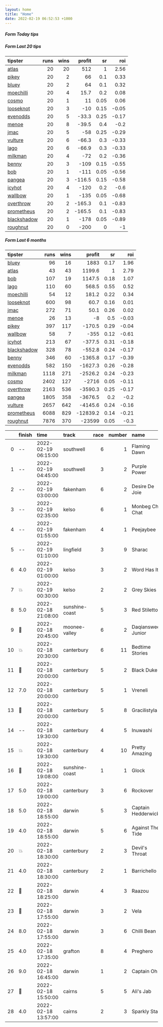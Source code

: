 ```yaml
---   
layout: home  
title: "Home"   
date: 2022-02-19 06:52:53 +1000  
---   
```



##### Form Today tips   

##### Form Last 20 tips   

| tipster                                                         |   runs |   wins |   profit |   sr |   roi |
|:----------------------------------------------------------------|-------:|-------:|---------:|-----:|------:|
| [atlas](https://mrwayneo.github.io/tips/atlas.html)             |     20 |     20 |    512   | 1    |  2.56 |
| [pikey](https://mrwayneo.github.io/tips/pikey.html)             |     20 |      2 |     66   | 0.1  |  0.33 |
| [bluey](https://mrwayneo.github.io/tips/bluey.html)             |     20 |      2 |     64   | 0.1  |  0.32 |
| [moechilli](https://mrwayneo.github.io/tips/moechilli.html)     |     20 |      4 |     15.7 | 0.2  |  0.08 |
| [cosmo](https://mrwayneo.github.io/tips/cosmo.html)             |     20 |      1 |     11   | 0.05 |  0.06 |
| [looseknot](https://mrwayneo.github.io/tips/looseknot.html)     |     20 |      3 |    -10   | 0.15 | -0.05 |
| [evenodds](https://mrwayneo.github.io/tips/evenodds.html)       |     20 |      5 |    -33.3 | 0.25 | -0.17 |
| [menoe](https://mrwayneo.github.io/tips/menoe.html)             |     20 |      8 |    -39.5 | 0.4  | -0.2  |
| [jmac](https://mrwayneo.github.io/tips/jmac.html)               |     20 |      5 |    -58   | 0.25 | -0.29 |
| [vulture](https://mrwayneo.github.io/tips/vulture.html)         |     20 |      6 |    -66.3 | 0.3  | -0.33 |
| [lago](https://mrwayneo.github.io/tips/lago.html)               |     20 |      6 |    -66.9 | 0.3  | -0.33 |
| [milkman](https://mrwayneo.github.io/tips/milkman.html)         |     20 |      4 |    -72   | 0.2  | -0.36 |
| [benny](https://mrwayneo.github.io/tips/benny.html)             |     20 |      3 |   -109   | 0.15 | -0.55 |
| [bob](https://mrwayneo.github.io/tips/bob.html)                 |     20 |      1 |   -111   | 0.05 | -0.56 |
| [pangea](https://mrwayneo.github.io/tips/pangea.html)           |     20 |      3 |   -116.5 | 0.15 | -0.58 |
| [icyhot](https://mrwayneo.github.io/tips/icyhot.html)           |     20 |      4 |   -120   | 0.2  | -0.6  |
| [wallbow](https://mrwayneo.github.io/tips/wallbow.html)         |     20 |      1 |   -135   | 0.05 | -0.68 |
| [overthrow](https://mrwayneo.github.io/tips/overthrow.html)     |     20 |      2 |   -165.3 | 0.1  | -0.83 |
| [prometheus](https://mrwayneo.github.io/tips/prometheus.html)   |     20 |      2 |   -165.5 | 0.1  | -0.83 |
| [blackshadow](https://mrwayneo.github.io/tips/blackshadow.html) |     20 |      1 |   -178   | 0.05 | -0.89 |
| [roughnut](https://mrwayneo.github.io/tips/roughnut.html)       |     20 |      0 |   -200   | 0    | -1    |

##### Form Last 6 months   

| tipster                                                         |   runs |   wins |   profit |   sr |   roi |
|:----------------------------------------------------------------|-------:|-------:|---------:|-----:|------:|
| [bluey](https://mrwayneo.github.io/tips/bluey.html)             |     96 |     16 |   1883   | 0.17 |  1.96 |
| [atlas](https://mrwayneo.github.io/tips/atlas.html)             |     43 |     43 |   1199.6 | 1    |  2.79 |
| [bob](https://mrwayneo.github.io/tips/bob.html)                 |    107 |     19 |   1147.5 | 0.18 |  1.07 |
| [lago](https://mrwayneo.github.io/tips/lago.html)               |    110 |     60 |    568.5 | 0.55 |  0.52 |
| [moechilli](https://mrwayneo.github.io/tips/moechilli.html)     |     54 |     12 |    181.2 | 0.22 |  0.34 |
| [looseknot](https://mrwayneo.github.io/tips/looseknot.html)     |    600 |     98 |     60.7 | 0.16 |  0.01 |
| [jmac](https://mrwayneo.github.io/tips/jmac.html)               |    272 |     71 |     50.1 | 0.26 |  0.02 |
| [menoe](https://mrwayneo.github.io/tips/menoe.html)             |     26 |     13 |     -8   | 0.5  | -0.03 |
| [pikey](https://mrwayneo.github.io/tips/pikey.html)             |    397 |    117 |   -170.5 | 0.29 | -0.04 |
| [wallbow](https://mrwayneo.github.io/tips/wallbow.html)         |     58 |      7 |   -355   | 0.12 | -0.61 |
| [icyhot](https://mrwayneo.github.io/tips/icyhot.html)           |    213 |     67 |   -377.5 | 0.31 | -0.18 |
| [blackshadow](https://mrwayneo.github.io/tips/blackshadow.html) |    328 |     78 |   -552.8 | 0.24 | -0.17 |
| [benny](https://mrwayneo.github.io/tips/benny.html)             |    346 |     60 |  -1365.8 | 0.17 | -0.39 |
| [evenodds](https://mrwayneo.github.io/tips/evenodds.html)       |    582 |    150 |  -1627.3 | 0.26 | -0.28 |
| [milkman](https://mrwayneo.github.io/tips/milkman.html)         |   1118 |    271 |  -2526.2 | 0.24 | -0.23 |
| [cosmo](https://mrwayneo.github.io/tips/cosmo.html)             |   2402 |    127 |  -2716   | 0.05 | -0.11 |
| [overthrow](https://mrwayneo.github.io/tips/overthrow.html)     |   2163 |    536 |  -3590.3 | 0.25 | -0.17 |
| [pangea](https://mrwayneo.github.io/tips/pangea.html)           |   1805 |    358 |  -3676.5 | 0.2  | -0.2  |
| [vulture](https://mrwayneo.github.io/tips/vulture.html)         |   2657 |    642 |  -4145.6 | 0.24 | -0.16 |
| [prometheus](https://mrwayneo.github.io/tips/prometheus.html)   |   6088 |    829 | -12839.2 | 0.14 | -0.21 |
| [roughnut](https://mrwayneo.github.io/tips/roughnut.html)       |   7876 |    370 | -23599   | 0.05 | -0.3  |

|    | finish            | time                | track          |   race |   number | name               |   odds | tipster            |
|---:|:------------------|:--------------------|:---------------|-------:|---------:|:-------------------|-------:|:-------------------|
|  0 | --                | 2022-02-19 06:15:00 | southwell      |      6 |        1 | Flaming Dawn       |   2.1  | milkman            |
|  1 | --                | 2022-02-19 04:45:00 | southwell      |      3 |        2 | Purple Power       |   4.6  | looseknot          |
|  2 | --                | 2022-02-19 03:00:00 | fakenham       |      6 |        2 | Desire De Joie     |   0    | overthrow          |
|  3 | --                | 2022-02-19 02:35:00 | kelso          |      6 |        1 | Monbeg Chit Chat   |   4.6  | evenodds,moechilli |
|  4 | --                | 2022-02-19 01:55:00 | fakenham       |      4 |        1 | Peejaybee          |   0    | milkman            |
|  5 | --                | 2022-02-19 01:10:00 | lingfield      |      3 |        9 | Sharac             |   4.5  | looseknot          |
|  6 | 4.0               | 2022-02-19 01:00:00 | kelso          |      3 |        2 | Word Has It        |   3.75 | overthrow          |
|  7 | :boom:            | 2022-02-19 00:30:00 | kelso          |      2 |        2 | Grey Skies         |   2.9  | evenodds,overthrow |
|  8 | 5.0               | 2022-02-18 21:08:00 | sunshine-coast |      5 |        3 | Red Stiletto       |   4    | looseknot          |
|  9 | :2nd_place_medal: | 2022-02-18 20:45:00 | moonee-valley  |      6 |        2 | Daqiansweet Junior |   2.75 | pangea,icyhot      |
| 10 | :boom:            | 2022-02-18 20:30:00 | canterbury     |      6 |       11 | Bedtime Stories    |  15    | pikey              |
| 11 | :3rd_place_medal: | 2022-02-18 20:00:00 | canterbury     |      5 |        2 | Black Duke         |   3.8  | pikey              |
| 12 | 7.0               | 2022-02-18 20:00:00 | canterbury     |      5 |        1 | Vreneli            |   4.75 | pangea,icyhot      |
| 13 | :2nd_place_medal: | 2022-02-18 20:00:00 | canterbury     |      5 |        8 | Gracilistyla       |   5    | wallbow            |
| 14 | --                | 2022-02-18 19:30:00 | canterbury     |      4 |        5 | Inuwashi           |  11    | vulture,wallbow    |
| 15 | :boom:            | 2022-02-18 19:30:00 | canterbury     |      4 |       10 | Pretty Amazing     |   4.6  | vulture,jmac       |
| 16 | :2nd_place_medal: | 2022-02-18 19:08:00 | sunshine-coast |      1 |        1 | Glock              |   2.7  | benny,pangea       |
| 17 | 5.0               | 2022-02-18 19:00:00 | canterbury     |      3 |        6 | Rockover           |   8.5  | pikey              |
| 18 | 5.0               | 2022-02-18 18:55:00 | darwin         |      5 |        3 | Captain Hedderwick |   5    | pangea,blackshadow |
| 19 | 4.0               | 2022-02-18 18:55:00 | darwin         |      5 |        6 | Against The Tide   |   3.4  | pangea             |
| 20 | :boom:            | 2022-02-18 18:30:00 | canterbury     |      2 |        3 | Devil's Throat     |   1.95 | vulture            |
| 21 | 4.0               | 2022-02-18 18:30:00 | canterbury     |      2 |        1 | Barrichello        |   4.2  | vulture,jmac       |
| 22 | :2nd_place_medal: | 2022-02-18 18:25:00 | darwin         |      4 |        3 | Raazou             |   5.5  | pangea,blackshadow |
| 23 | :3rd_place_medal: | 2022-02-18 17:55:00 | darwin         |      3 |        2 | Vela               |   3    | icyhot             |
| 24 | 8.0               | 2022-02-18 17:55:00 | darwin         |      3 |        6 | Chilli Bean        |  19    | pangea             |
| 25 | 4.0               | 2022-02-18 17:35:00 | grafton        |      8 |        4 | Preghero           |   3    | milkman            |
| 26 | 9.0               | 2022-02-18 16:45:00 | darwin         |      1 |        2 | Captain Oh         |   8.5  | overthrow          |
| 27 | :3rd_place_medal: | 2022-02-18 15:50:00 | cairns         |      5 |        5 | Ali's Jab          |   2.45 | overthrow          |
| 28 | 4.0               | 2022-02-18 13:57:00 | cairns         |      2 |        3 | Sparkly Star       |   3.8  | benny,moechilli    |